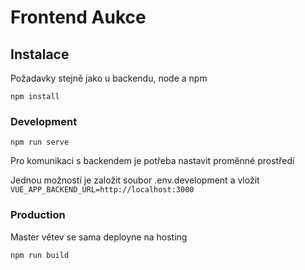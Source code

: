 # Frontend Aukce

## Instalace
Požadavky stejně jako u backendu, node a npm
```
npm install
```

### Development
```
npm run serve
```

Pro komunikaci s backendem je potřeba nastavit proměnné prostředí

Jednou možností je založit soubor .env.development a vložit
`VUE_APP_BACKEND_URL=http://localhost:3000`

### Production
Master větev se sama deployne na hosting
```
npm run build
```
